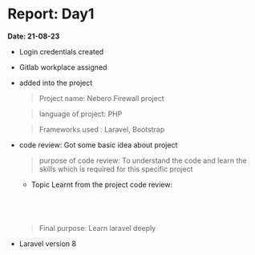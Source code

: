 # Report: Day1
**Date: 21-08-23**
+ Login credentials created
+ Gitlab workplace assigned
+ added into the project
  > Project name: Nebero Firewall project
  
  > language of project: PHP
  
  > Frameworks used : Laravel, Bootstrap

+ code review: Got some basic idea about project
  > purpose of code review: To understand the code and learn the skills which is required for this specific project
   - Topic Learnt from the project code review:
     ```
     


     
     ```
  
  > Final purpose: Learn laravel deeply
   

+ Laravel version 8
  ```
  




  
  ```

